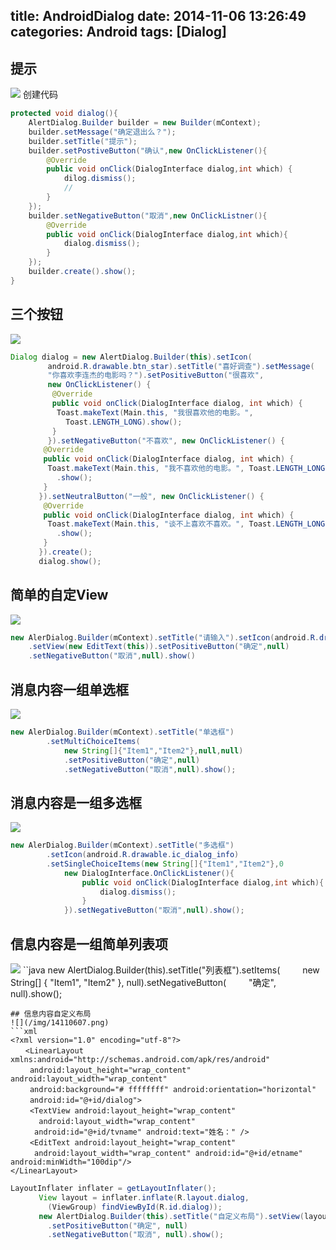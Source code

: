 title: AndroidDialog
date: 2014-11-06 13:26:49
categories: Android
tags: [Dialog]
---
<!--more-->
## 提示
![](/img/14110601.png)
创建代码
```java
protected void dialog(){
	AlertDialog.Builder builder = new Builder(mContext);
	builder.setMessage("确定退出么？");
	builder.setTitle("提示");
	builder.setPostiveButton("确认",new OnClickListener(){
		@Override
		public void onClick(DialogInterface dialog,int which) {
			dilog.dismiss();
			//
		}
	});
	builder.setNegativeButton("取消",new OnClickListner(){
		@Override
		public void onClick(DialogInterface dialog,int which){
			dialog.dismiss();
		}
	});
	builder.create().show();
}
```
## 三个按钮
![](/img/14110602.png)
```java
Dialog dialog = new AlertDialog.Builder(this).setIcon(
　　     android.R.drawable.btn_star).setTitle("喜好调查").setMessage(
　　     "你喜欢李连杰的电影吗？").setPositiveButton("很喜欢",
　　     new OnClickListener() {
　　      @Override
　　      public void onClick(DialogInterface dialog, int which) {
　　       Toast.makeText(Main.this, "我很喜欢他的电影。",
　　         Toast.LENGTH_LONG).show();
　　      }
　　     }).setNegativeButton("不喜欢", new OnClickListener() {
　　    @Override
　　    public void onClick(DialogInterface dialog, int which) {
　　     Toast.makeText(Main.this, "我不喜欢他的电影。", Toast.LENGTH_LONG)
　　       .show();
　　    }
　　   }).setNeutralButton("一般", new OnClickListener() {
　　    @Override
　　    public void onClick(DialogInterface dialog, int which) {
　　     Toast.makeText(Main.this, "谈不上喜欢不喜欢。", Toast.LENGTH_LONG)
　　       .show();
　　    }
　　   }).create();
　　   dialog.show();
```
## 简单的自定View
![](/img/14110603.png)
```java
new AlerDialog.Builder(mContext).setTitle("请输入").setIcon(android.R.drawable.ic_dialog_info)
	.setView(new EditText(this)).setPositiveButton("确定",null)
	.setNegativeButton("取消",null).show()
```
## 消息内容一组单选框
![](/img/14110604.png)
```java
new AlerDialog.Builder(mContext).setTitle("单选框")
		.setMultiChoiceItems(
			new String[]{"Item1","Item2"},null,null)
			.setPositiveButton("确定",null)
			.setNegativeButton("取消",null).show();
```
## 消息内容是一组多选框
![](/img/14110605.png)
```java
new AlerDialog.Builder(mContext).setTitle("多选框")
		.setIcon(android.R.drawable.ic_dialog_info)
		.setSingleChoiceItems(new String[]{"Item1","Item2"},0
			new DialogInterface.OnClickListener(){
				public void onClick(DialogInterface dialog,int which){
					dialog.dismiss();
				}
			}).setNegativeButton("取消",null).show();
```
## 信息内容是一组简单列表项
![](/img/14110606.png)
``java
new AlertDialog.Builder(this).setTitle("列表框").setItems(
　　     new String[] { "Item1", "Item2" }, null).setNegativeButton(
　　     "确定", null).show();
```
## 信息内容自定义布局
![](/img/14110607.png)
```xml
<?xml version="1.0" encoding="utf-8"?>
　　<LinearLayout xmlns:android="http://schemas.android.com/apk/res/android"
　　 android:layout_height="wrap_content" android:layout_width="wrap_content"
　　 android:background="# ffffffff" android:orientation="horizontal"
　　 android:id="@+id/dialog">
　　 <TextView android:layout_height="wrap_content"
　　   android:layout_width="wrap_content"
　　  android:id="@+id/tvname" android:text="姓名：" />
　　 <EditText android:layout_height="wrap_content"
　　  android:layout_width="wrap_content" android:id="@+id/etname" android:minWidth="100dip"/>
</LinearLayout>
```
```java
LayoutInflater inflater = getLayoutInflater();
　　   View layout = inflater.inflate(R.layout.dialog,
　　     (ViewGroup) findViewById(R.id.dialog));
　　   new AlertDialog.Builder(this).setTitle("自定义布局").setView(layout)
　　     .setPositiveButton("确定", null)
　　     .setNegativeButton("取消", null).show();
```